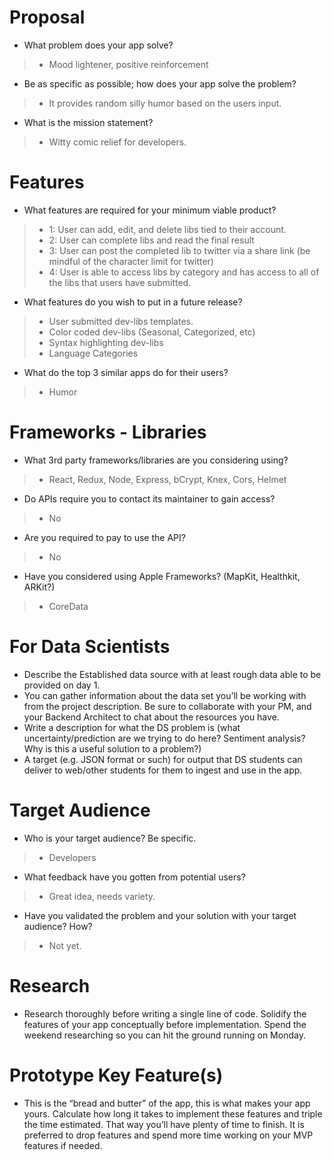 # Proposal

* What problem does your app solve?
> - Mood lightener, positive reinforcement

* Be as specific as possible; how does your app solve the problem?
> - It provides random silly humor based on the users input.

* What is the mission statement?
> - Witty comic relief for developers.


# Features

* What features are required for your minimum viable product?
> - 1: User can add, edit, and delete libs tied to their account.
> - 2: User can complete libs and read the final result
> - 3: User can post the completed lib to twitter via a share link (be mindful of the character limit for twitter)
> - 4: User is able to access libs by category and has access to all of the libs that users have submitted.

* What features do you wish to put in a future release?
> - User submitted dev-libs templates.
> - Color coded dev-libs (Seasonal, Categorized, etc)
> - Syntax highlighting dev-libs
> - Language Categories

* What do the top 3 similar apps do for their users?
> - Humor


# Frameworks - Libraries

* What 3rd party frameworks/libraries are you considering using?
> - React, Redux, Node, Express, bCrypt, Knex, Cors, Helmet

* Do APIs require you to contact its maintainer to gain access?
> - No

* Are you required to pay to use the API?
> - No

* Have you considered using Apple Frameworks? (MapKit, Healthkit, ARKit?)
> - CoreData


# For Data Scientists

* Describe the Established data source with at least rough data able to be provided on day 1. 
* You can gather information about the data set you’ll be working with from the project description. Be sure to collaborate with your PM, and your Backend Architect to chat about the resources you have.
* Write a description for what the DS problem is (what uncertainty/prediction are we trying to do here? Sentiment analysis? Why is this a useful solution to a problem?)
* A target (e.g. JSON format or such) for output that DS students can deliver to web/other students for them to ingest and use in the app.


# Target Audience

* Who is your target audience? Be specific.
> - Developers

* What feedback have you gotten from potential users?
> - Great idea, needs variety.

* Have you validated the problem and your solution with your target audience? How?
> - Not yet.


# Research

* Research thoroughly before writing a single line of code. Solidify the features of your app conceptually before implementation. Spend the weekend researching so you can hit the ground running on Monday.


# Prototype Key Feature(s)

* This is the “bread and butter” of the app, this is what makes your app yours. Calculate how long it takes to implement these features and triple the time estimated. That way you’ll have plenty of time to finish. It is preferred to drop features and spend more time working on your MVP features if needed.